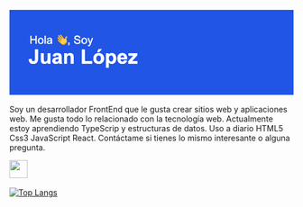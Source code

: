 ![me](https://github.com/Lopez089/lopez089/blob/main/header.png?raw=true)

Soy un desarrollador FrontEnd que le gusta crear sitios web y aplicaciones web. Me gusta todo lo relacionado con la tecnología web. Actualmente estoy aprendiendo TypeScrip y estructuras de datos. Uso a diario HTML5 Css3 JavaScript React. Contáctame si tienes lo mismo interesante o alguna pregunta.

<a href='https://juan-lopez-87.firebaseapp.com/'><img height="32" width="32" src="https://unpkg.com/simple-icons@v3/icons/react.svg" /></a>

[![Top Langs](https://github-readme-stats.vercel.app/api/top-langs/?username=lopez089&layout=compact)]()
<!--
**Lopez089/lopez089** is a ✨ _special_ ✨ repository because its `README.md` (this file) appears on your GitHub profile.

Here are some ideas to get you started:

- 🔭 I’m currently working on ...
- 🌱 I’m currently learning ...
- 👯 I’m looking to collaborate on ...
- 🤔 I’m looking for help with ...
- 💬 Ask me about ...
- 📫 How to reach me: ...
- 😄 Pronouns: ...
- ⚡ Fun fact: ...
-->
